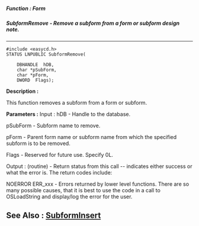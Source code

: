 ##### Function : Form
##### SubformRemove - Remove a subform from a form or subform design note.
---
```
#include <easycd.h>
STATUS LNPUBLIC SubformRemove(

	DBHANDLE  hDB,
	char *pSubForm,
	char *pForm,
	DWORD  Flags);
```
**Description :**

This function removes a subform from a form or subform.

**Parameters :**
Input :
hDB  -  Handle to the database.

pSubForm  -  Subform name to remove.

pForm  -  Parent form name or subform name from which the specified subform is to be removed.

Flags  -  Reserved for future use.  Specify  0L.

Output :
(routine)  -  Return status from this call -- indicates either success or what the error is. The return codes include:

NOERROR
ERR_xxx - Errors returned by lower level functions.  There are so many possible causes, that it is best to use the code in a call to OSLoadString and display/log the error for the user.



**See Also :**
[SubformInsert](/reference/Func/SubformInsert)
---
